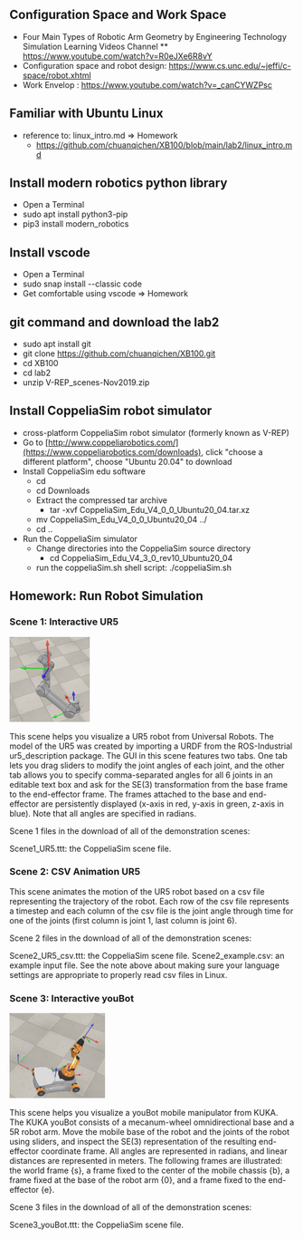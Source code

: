 
##  Configuration Space and Work Space
* Four Main Types of Robotic Arm Geometry by Engineering Technology Simulation Learning Videos Channel
** https://www.youtube.com/watch?v=R0eJXe6R8vY
* Configuration space and robot design: https://www.cs.unc.edu/~jeffi/c-space/robot.xhtml
* Work Envelop : https://www.youtube.com/watch?v=_canCYWZPsc

## Familiar with Ubuntu Linux 
* reference to: linux_intro.md => Homework 
  * https://github.com/chuanqichen/XB100/blob/main/lab2/linux_intro.md

## Install modern robotics python library 
* Open a Terminal
* sudo apt install python3-pip
* pip3 install modern_robotics

## Install vscode 
* Open a Terminal
* sudo snap install --classic code
* Get comfortable using vscode => Homework

## git command and download the lab2 
* sudo apt install git
* git clone https://github.com/chuanqichen/XB100.git
* cd XB100
* cd lab2
* unzip V-REP_scenes-Nov2019.zip


## Install CoppeliaSim robot simulator 
* cross-platform CoppeliaSim robot simulator (formerly known as V-REP)
* Go to [http://www.coppeliarobotics.com/](https://www.coppeliarobotics.com/downloads), click "choose a different platform", choose "Ubuntu 20.04" to download 
* Install CoppeliaSim edu software
   * cd 
   * cd Downloads 
   * Extract the compressed tar archive 
     * tar -xvf CoppeliaSim_Edu_V4_0_0_Ubuntu20_04.tar.xz
   * mv CoppeliaSim_Edu_V4_0_0_Ubuntu20_04 ../
   * cd ..
* Run the CoppeliaSim simulator 
   * Change directories into the CoppeliaSim source directory 
     * cd CoppeliaSim_Edu_V4_3_0_rev10_Ubuntu20_04
   * run the coppeliaSim.sh shell script:   ./coppeliaSim.sh

## Homework: Run Robot Simulation 
### Scene 1: Interactive UR5
![Ur5](142px-Ur5-img.png)

This scene helps you visualize a UR5 robot from Universal Robots. The model of the UR5 was created by importing a URDF from the ROS-Industrial ur5_description package. The GUI in this scene features two tabs. One tab lets you drag sliders to modify the joint angles of each joint, and the other tab allows you to specify comma-separated angles for all 6 joints in an editable text box and ask for the SE(3) transformation from the base frame to the end-effector frame. The frames attached to the base and end-effector are persistently displayed (x-axis in red, y-axis in green, z-axis in blue). Note that all angles are specified in radians.

Scene 1 files in the download of all of the demonstration scenes:

Scene1_UR5.ttt: the CoppeliaSim scene file.

### Scene 2: CSV Animation UR5

This scene animates the motion of the UR5 robot based on a csv file representing the trajectory of the robot. Each row of the csv file represents a timestep and each column of the csv file is the joint angle through time for one of the joints (first column is joint 1, last column is joint 6).

Scene 2 files in the download of all of the demonstration scenes:

Scene2_UR5_csv.ttt: the CoppeliaSim scene file.
Scene2_example.csv: an example input file.
See the note above about making sure your language settings are appropriate to properly read csv files in Linux.

### Scene 3: Interactive youBot
![youBot](169px-Youbot-fig.png)

This scene helps you visualize a youBot mobile manipulator from KUKA. The KUKA youBot consists of a mecanum-wheel omnidirectional base and a 5R robot arm. Move the mobile base of the robot and the joints of the robot using sliders, and inspect the SE(3) representation of the resulting end-effector coordinate frame. All angles are represented in radians, and linear distances are represented in meters. The following frames are illustrated: the world frame {s}, a frame fixed to the center of the mobile chassis {b}, a frame fixed at the base of the robot arm {0}, and a frame fixed to the end-effector {e}.

Scene 3 files in the download of all of the demonstration scenes:

Scene3_youBot.ttt: the CoppeliaSim scene file.


